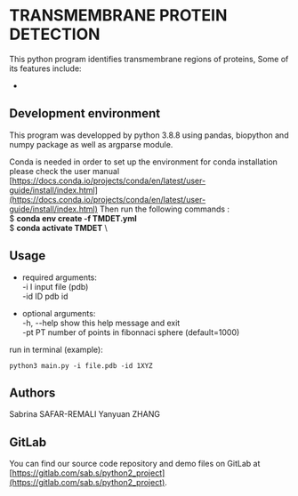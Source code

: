 TRANSMEMBRANE PROTEIN DETECTION
=============================================================================

This python program identifies transmembrane regions of proteins, Some of its features include:

-

Development environment                                      
-----------------------------------------------------------------------------
This program was developped by python 3.8.8 using pandas, biopython and numpy
package as well as argparse module. 

Conda is needed in order to set up the environment
for conda installation please check the user manual [https://docs.conda.io/projects/conda/en/latest/user-guide/install/index.html](https://docs.conda.io/projects/conda/en/latest/user-guide/install/index.html)
Then run the following commands : \
$ **conda env create -f TMDET.yml** \
$ **conda activate TMDET** \

Usage
-----------------------------------------------------------------------------
- required arguments:  
  -i I        input file (pdb)  
  -id ID      pdb id 

- optional arguments:  
  -h, --help  show this help message and exit  
  -pt PT      number of points in fibonnaci sphere (default=1000)

run in terminal (example):
```
python3 main.py -i file.pdb -id 1XYZ
```

Authors
-----------------------------------------------------------------------------
Sabrina SAFAR-REMALI
Yanyuan ZHANG


GitLab
-----------------------------------------------------------------------------
You can find our source code repository and demo files on GitLab 
at [https://gitlab.com/sab.s/python2_project](https://gitlab.com/sab.s/python2_project). 
